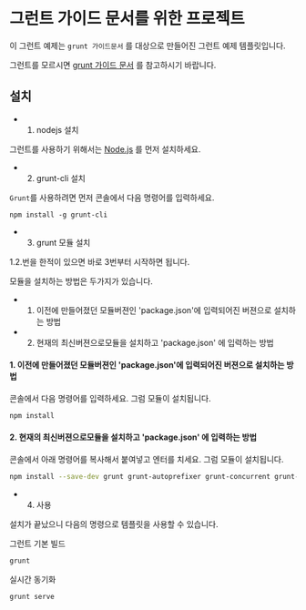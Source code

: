 # 그런트 가이드 문서를 위한 프로젝트

이 그런트 예제는 `grunt 가이드문서` 를 대상으로 만들어진 그런트 예제 템플릿입니다.

그런트를 모르시면 [grunt 가이드 문서](https://github.com/demun/demun.github.com/wiki/01_00_grunt_guide) 를 참고하시기 바랍니다.


## 설치


- 1. nodejs 설치

그런트를 사용하기 위해서는 [Node.js](https://nodejs.org/) 를 먼저 설치하세요.


- 2. grunt-cli 설치

`Grunt`를 사용하려면 먼저 콘솔에서 다음 명령어를 입력하세요.

```shell
npm install -g grunt-cli
```


- 3. grunt 모듈 설치

1.2.번을 한적이 있으면 바로 3번부터 시작하면 됩니다.

모듈을 설치하는 방법은 두가지가 있습니다.

- 1. 이전에 만들어졌던 모듈버젼인 'package.json'에 입력되어진 버젼으로 설치하는 방법
- 2. 현재의 최신버젼으로모듈을 설치하고 'package.json' 에 입력하는 방법

#### 1. 이전에 만들어졌던 모듈버젼인 'package.json'에 입력되어진 버젼으로 설치하는 방법

콘솔에서 다음 명령어를 입력하세요. 그럼 모듈이 설치됩니다.

```sh
npm install
```


#### 2. 현재의 최신버젼으로모듈을 설치하고 'package.json' 에 입력하는 방법

콘솔에서 아래 명령어를 복사해서 붙여넣고 엔터를 치세요. 그럼 모듈이 설치됩니다.

```sh
npm install --save-dev grunt grunt-autoprefixer grunt-concurrent grunt-contrib-clean grunt-contrib-concat grunt-contrib-connect grunt-contrib-copy grunt-contrib-csslint grunt-contrib-cssmin grunt-contrib-imagemin grunt-contrib-jshint grunt-contrib-less grunt-contrib-uglify grunt-contrib-watch grunt-csscomb grunt-htmlhint grunt-includes grunt-newer jshint-stylish load-grunt-tasks time-grunt
```

- 4. 사용

설치가 끝났으니 다음의 명령으로 템플릿을 사용할 수 있습니다.

그런트 기본 빌드

```sh
grunt
```

실시간 동기화

```sh
grunt serve
```


